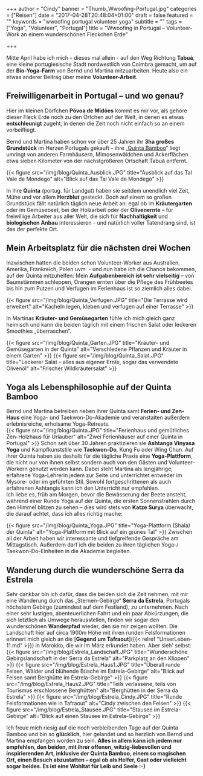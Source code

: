+++
author = "Cindy"
banner = "Thumb_Wwoofing-Portugal.jpg"
categories = ["Reisen"]
date = "2017-04-28T20:48:04+01:00"
draft = false
featured = ""
keywords = "wwoofing portugal volunteer yoga"
subtitle = ""
tags = ["Yoga", "Volunteer", "Portugal"]
title = "Wwoofing in Portugal – Volunteer-Work an einem wunderschönen Fleckchen Erde"

+++

Mitte April habe ich mich – dieses mal allein - auf den Weg Richtung **Tabuá**, eine kleine portugiesische Stadt nordwestlich von Coimbra gemacht, um auf der **Bio-Yoga-Farm** von Bernd und Martina mitzuarbeiten. Heute also ein etwas anderer Beitrag über meine **Volunteer-Arbeit**.<!--more-->

## Freiwilligenarbeit in Portugal – und wo genau?
Hier im kleinen Dörfchen **Póvoa de Midões** kommt es mir vor, als gehöre dieser Fleck Erde noch zu den Örtchen auf der Welt, in denen es etwas **entschleunigt** zugeht, in denen die Zeit noch nicht einfach so an einem vorbeifliegt.       

Bernd und Martina haben schon vor über 25 Jahren ihr **3ha großes Grundstück** im Herzen Portugals gekauft – ihre „[Quinta Bamboo](http://quintabamboo.com/)“ liegt umringt von anderen Farmhäusern, Mimosenwäldchen und Ackerflächen etwa sieben Kilometer von der nächstgrößeren Ortschaft Tabuá entfernt.       

{{< figure src="/img/blog/Quinta_Ausblick.JPG" title="Ausblick auf das Tal Vale de Mondego"
alt="Blick auf das Tal Vale de Mondego" >}}

In ihre **Quinta** (portug. für Landgut) haben sie seitdem unendlich viel Zeit, Mühe und vor allem **Herzblut** gesteckt. Doch auf einem so großen Grundstück fällt natürlich täglich neue Arbeit an: egal ob im **Kräutergarten** oder im Gemüsebeet, bei der Holzarbeit oder der **Olivenernte** – für freiwillige Arbeiter aus aller Welt, die sich für **Nachhaltigkeit** und **biologischen Anbau** interessieren - und natürlich voller Tatendrang sind, ist das der perfekte Ort.     

## Mein Arbeitsplatz für die nächsten drei Wochen

Inzwischen hatten die beiden schon Volunteer-Worker aus Australien, Amerika, Frankreich, Polen uvm. - und nun habe ich die Chance bekommen, auf der Quinta mitzuhelfen: Mein **Aufgabenbereich ist sehr vielseitig** – von Baumstämmen schleppen, Orangen ernten über die Pflege des Frühbeetes bis hin zum Putzen und Verfugen im Ferienhaus ist so ziemlich alles dabei.

{{< figure src="/img/blog/Quinta_Verfugen.JPG" title="Die Terrasse wird erweitert"
alt="Kacheln legen, kleben und verfugen auf einer Terrasse" >}}

In Martinas **Kräuter- und Gemüsegarten** fühle ich mich gleich ganz heimisch und kann die beiden täglich mit einem frischen Salat oder leckeren Smoothies „überraschen“. 

{{< figure src="/img/blog/Quinta_Garten.JPG" title="Kräuter- und Gemüsegarten in der Quinta"
alt="Verschiedene Pflanzen und Kräuter in einem Garten" >}}
{{< figure src="/img/blog/Quinta_Salat.JPG" title="Leckerer Salat – alles aus eigener Ernte, sogar das verwendete Olivenöl"
alt="Frischer Wildkräutersalat" >}}

## Yoga als Lebensphilosophie auf der Quinta Bamboo

Bernd und Martina betreiben neben ihrer Quinta samt **Ferien- und Zen-Haus** eine Yoga- und Taekwon-Do-Akademie und veranstalten außerdem erlebnisreiche, erholsame Yoga-Retreats.       
{{< figure src="/img/blog/Quinta.JPG" title="Ferienhaus und gemütliches Zen-Holzhaus für Urlauber"
alt="Zwei Ferienhäuser auf einer Quinta in Portugal" >}}
Schon seit über 30 Jahren praktizieren sie **Ashtanga Vinyasa Yoga** und Kampfkunststile wie **Taekwon-Do**, Kung Fu oder Wing Chun. Auf ihrer Quinta haben sie deshalb für die tägliche Praxis eine **Yoga-Plattform**, die nicht nur von ihnen selbst sondern auch von den Gästen und Volunteer-Workern genutzt werden kann. Dabei steht Martina als langjährige, erfahrene Yoga-Lehrerin jedem zur Seite und unterrichtet entweder im Mysore- oder im geführten Stil. Sowohl fortgeschrittenen als auch erfahrenen Ashtangis kann ich den Unterricht nur empfehlen.      
Ich liebe es, früh am Morgen, bevor die Bewässerung der Beete ansteht, während einer Runde Yoga auf der Quinta, die ersten Sonnenstrahlen durch den Himmel blitzen zu sehen – dies wird stets von **Katze Surya** überwacht, die darauf achtet, dass ich alles richtig mache:

{{< figure src="/img/blog/Quinta_Yoga.JPG" title="Yoga-Plattform (Shala) der Quinta"
alt="Yoga-Plattform mit Blick auf ein grünes Tal" >}}
Zwischen all der Arbeit haben wir interessante und tiefgreifende Gespräche am Mittagstisch. Außerdem darf ich die beiden zu ihren täglichen Yoga-/ Taekwon-Do-Einheiten in die Akademie begleiten.

## Wanderung durch die wunderschöne Serra da Estrela
Sehr dankbar bin ich dafür, dass die beiden sich die Zeit nehmen, mit mir eine Wanderung durch das „Sternen-Gebirge“ **Serra da Estrela**, Portugals höchstem Gebirge (zumindest auf dem Festland), zu unternehmen. Nach einer sehr lustigen, abenteuerlichen Fahrt und ein paar Abkürzungen, die sich letztlich als Umwege herausstellen, finden wir sogar den wunderschönen **Wanderpfad** wieder, den sie mir zeigen wollten. Die Landschaft hier auf circa 1900m Höhe mit ihren runden Felsformationen erinnert mich gleich an die [**Gegend um Tafraout**]({{< relref "UnserLeben-11.md" >}}) in Marokko, die wir im März erkundet haben. Aber sieh' selbst:
{{< figure src="/img/blog/Estrela_Landschaft.JPG" title="Wunderschöne Gebirgslandschaft in der Serra da Estrela"
alt="Parkplatz an den Klippen" >}}
{{< figure src="/img/blog/Estrela_Haus1.JPG" title="Überall runde Felsen, Wälder und blühende Büsche im Estrela-Gebirge"
alt="Blick auf Felsen samt Berghütte im Estrela-Gebirge" >}}
{{< figure src="/img/blog/Estrela_Haus2.JPG" title="Teils verlassene, teils von Tourismus erschlossene Berghütten"
alt="Berghütten in der Serra da Estrela" >}}
{{< figure src="/img/blog/Estrela_Cindy.JPG" title="Runde Felsformationen wie in Tafraout"
alt="Cindy zwischen den Felsen" >}}
{{< figure src="/img/blog/Estrela_Stausee.JPG" title="Stausee im Estrela-Gebirge"
alt="Blick auf einen Stausee im Estrela-Gebirge" >}}

Ich freue mich riesig auf die noch verbleibenden Tage auf der Quinta Bamboo und bin so **glücklich**, hier gelandet und so herzlich von Bernd und Martina empfangen worden zu sein. **Alles in allem kann ich jedem nur empfehlen, den beiden, mit ihrer offenen, witzig-liebevollen und inspirierenden Art, inklusive der Quinta Bamboo, einem so magischen Ort, einen Besuch abzustatten – egal ob als Helfer, Gast oder vielleicht sogar beides. Es ist eine Wohltat für Leib und Seele :-)**
